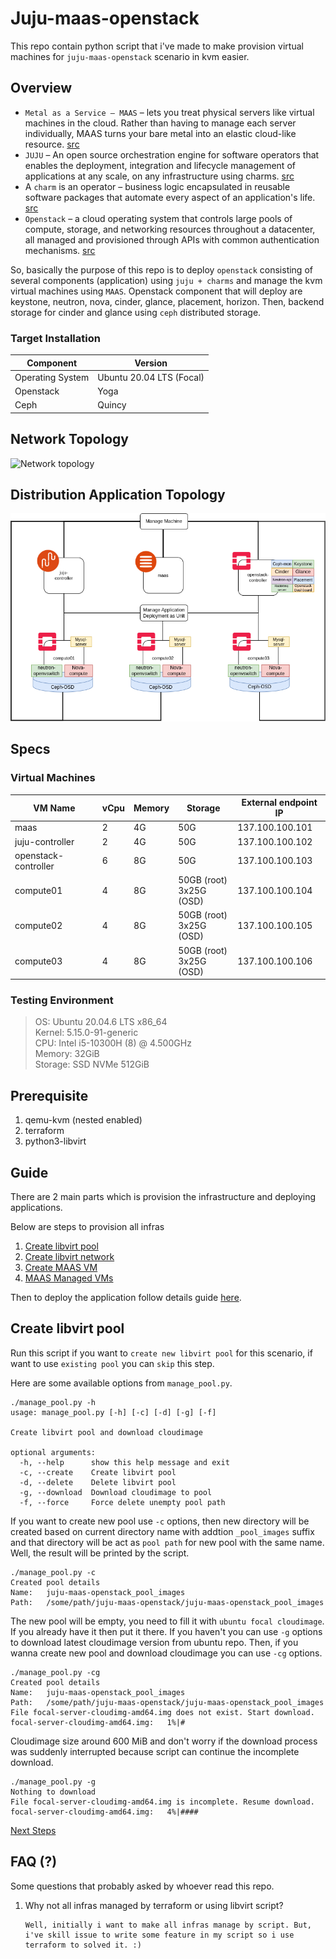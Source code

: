 # Juju-maas-openstack
This repo contain python script that i've made to make provision virtual machines for `juju-maas-openstack` scenario in kvm easier.

## Overview

- `Metal as a Service – MAAS` – lets you treat physical servers like virtual machines in the cloud. Rather than having to manage each server individually, MAAS turns your bare metal into an elastic cloud-like resource. [src](https://maas.io/docs)
- `JUJU` – An open source orchestration engine for software operators that enables the deployment, integration and lifecycle management of applications at any scale, on any infrastructure using charms. [src](https://juju.is/)
- A `charm` is an operator – business logic encapsulated in reusable software packages that automate every aspect of an application's life. [src](https://juju.is/)
- `Openstack` – a cloud operating system that controls large pools of compute, storage, and networking resources throughout a datacenter, all managed and provisioned through APIs with common authentication mechanisms. [src](https://www.openstack.org/software/)

So, basically the purpose of this repo is to deploy `openstack` consisting of several components (application) using `juju + charms` and manage the kvm virtual machines using `MAAS`. Openstack component that will deploy are keystone, neutron, nova, cinder, glance, placement, horizon. Then, backend storage for cinder and glance using `ceph` distributed storage.

### Target Installation

| Component | Version |
|-|-|
| Operating System | Ubuntu 20.04 LTS (Focal) |
| Openstack | Yoga |
| Ceph | Quincy |

## Network Topology

![Network topology](img/topology.png)

## Distribution Application Topology

![application topology](img/application-topology.png)

## Specs

### Virtual Machines

| VM Name | vCpu | Memory | Storage | External endpoint IP |
|-|-|-|-|-|
| maas | 2 | 4G | 50G | 137.100.100.101 |
| juju-controller | 2 | 4G | 50G | 137.100.100.102 |
| openstack-controller | 6 | 8G | 50G | 137.100.100.103 |
| compute01 | 4 | 8G | 50GB (root)<br>3x25G (OSD) | 137.100.100.104 |
| compute02 | 4 | 8G | 50GB (root)<br>3x25G (OSD) | 137.100.100.105 |
| compute03 | 4 | 8G | 50GB (root)<br>3x25G (OSD) | 137.100.100.106 |

### Testing Environment

> OS: Ubuntu 20.04.6 LTS x86_64<br>Kernel: 5.15.0-91-generic<br>CPU: Intel i5-10300H (8) @ 4.500GHz<br>Memory: 32GiB<br>Storage: SSD NVMe 512GiB

## Prerequisite

1. qemu-kvm (nested enabled)
2. terraform
3. python3-libvirt

## Guide

There are 2 main parts which is provision the infrastructure and deploying applications.

Below are steps to provision all infras

1. [Create libvirt pool](README.md#create-libvirt-pool)
2. [Create libvirt network](script/network/)
3. [Create MAAS VM](script/maas/)
4. [MAAS Managed VMs](script/machines/)

Then to deploy the application follow details guide [here](application-bundle/).

## Create libvirt pool

Run this script if you want to `create new libvirt pool` for this scenario, if want to use `existing pool` you can `skip` this step.

Here are some available options from `manage_pool.py`.

```
./manage_pool.py -h
usage: manage_pool.py [-h] [-c] [-d] [-g] [-f]

Create libvirt pool and download cloudimage

optional arguments:
  -h, --help      show this help message and exit
  -c, --create    Create libvirt pool
  -d, --delete    Delete libvirt pool
  -g, --download  Download cloudimage to pool
  -f, --force     Force delete unempty pool path
```

If you want to create new pool use `-c` options, then new directory will be created based on current directory name with addtion `_pool_images` suffix and that directory will be act as `pool path` for new pool with the same name. Well, the result will be printed by the script.

```
./manage_pool.py -c
Created pool details
Name:	juju-maas-openstack_pool_images
Path:	/some/path/juju-maas-openstack/juju-maas-openstack_pool_images
```

The new pool will be empty, you need to fill it with `ubuntu focal cloudimage`. If you already have it then put it there. If you haven't you can use `-g` options to download latest cloudimage version from ubuntu repo. Then, if you wanna create new pool and download cloudimage you can use `-cg` options.

```
./manage_pool.py -cg
Created pool details
Name:	juju-maas-openstack_pool_images
Path:	/some/path/juju-maas-openstack/juju-maas-openstack_pool_images
File focal-server-cloudimg-amd64.img does not exist. Start download.
focal-server-cloudimg-amd64.img:   1%|#
```

Cloudimage size around 600 MiB and don't worry if the download process was suddenly interrupted because script can continue the incomplete download.

```
./manage_pool.py -g 
Nothing to download
File focal-server-cloudimg-amd64.img is incomplete. Resume download.
focal-server-cloudimg-amd64.img:   4%|####
```

[Next Steps](README.md#guide)

## FAQ (?)

Some questions that probably asked by whoever read this repo.

1. Why not all infras managed by terraform or using libvirt script?
   ```
   Well, initially i want to make all infras manage by script. But, i've skill issue to write some feature in my script so i use terraform to solved it. :)
   ```
